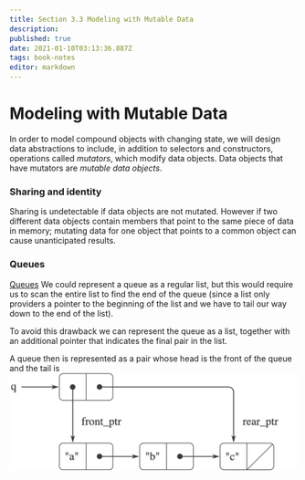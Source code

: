 ```yaml
---
title: Section 3.3 Modeling with Mutable Data
description: 
published: true
date: 2021-01-10T03:13:36.887Z
tags: book-notes
editor: markdown
---
```


# Modeling with Mutable Data

In order to model compound objects with changing state, we will design data abstractions to include, in addition to selectors and constructors, operations called *mutators*, which modify data objects. Data objects that have mutators are *mutable data objects*. 

### Sharing and identity
Sharing is undetectable if data objects are not mutated. However if two different data objects contain members that point to the same piece of data in memory; mutating data for one object that points to a common object can cause unanticipated results. 


### Queues
[Queues](/computer-science/Queues)
We could represent a queue as a regular list, but this would require us to scan the entire list to find the end of the queue (since a list only providers a pointer to the beginning of the list and we have to tail our way down to the end of the list).

To avoid this drawback we can represent the queue as a list, together with an additional pointer that indicates the final pair in the list.

A queue then is represented as a pair whose head is the front of the queue and the tail is 
![queue_representation.png](/queue_representation.png)

